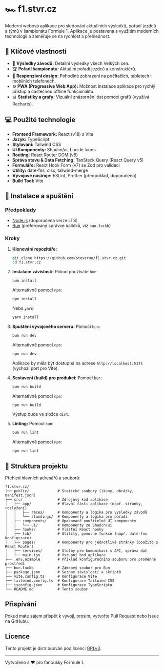 # 🏎️ f1.stvr.cz

Moderní webová aplikace pro sledování aktuálních výsledků, pořadí jezdců a týmů v šampionátu Formule 1. Aplikace je postavena s využitím moderních technologií a zaměřuje se na rychlost a přehlednost.

## 🔧 Klíčové vlastnosti

* 🏁 **Výsledky závodů:** Detailní výsledky všech Velkých cen.
* 🏆 **Pořadí šampionátu:** Aktuální pořadí jezdců a konstruktérů.
* 📱 **Responzivní design:** Pohodlné zobrazení na počítačích, tabletech i mobilních telefonech.
* ⚙️ **PWA (Progressive Web App):** Možnost instalace aplikace pro rychlý přístup a částečnou offline funkcionalitu.
* 📊 **Statistiky a grafy:** Vizuální znázornění dat pomocí grafů (využívá Recharts).

## 💻 Použité technologie

* **Frontend Framework:** React (v18) s Vite
* **Jazyk:** TypeScript
* **Stylování:** Tailwind CSS
* **UI Komponenty:** Shadcn/ui, Lucide Icons
* **Routing:** React Router DOM (v6)
* **Správa stavu & Data Fetching:** TanStack Query (React Query v5)
* **Formuláře:** React Hook Form (v7) se Zod pro validaci
* **Utility:** date-fns, clsx, tailwind-merge
* **Vývojové nástroje:** ESLint, Prettier (předpoklad, doporučeno)
* **Build Tool:** Vite

## 🧠 Instalace a spuštění

### Předpoklady

* [Node.js](https://nodejs.org/) (doporučená verze LTS)
* [Bun](https://bun.sh/) (preferovaný správce balíčků, viz `bun.lockb`)

### Kroky

1. **Klonování repozitáře:**
  
    ```bash
    git clone https://github.com/steveruu/f1.stvr.cz.git
    cd f1.stvr.cz
    ```

2. **Instalace závislostí:**
    Pokud používáte `bun`:

    ```bash
    bun install
    ```

    Alternativně pomocí `npm`:

    ```bash
    npm install
    ```

    Nebo `yarn`:

    ```bash
    yarn install

    ```

3. **Spuštění vývojového serveru:**
    Pomocí `bun`:

    ```bash
    bun run dev
    ```

    Alternativně pomocí `npm`:

    ```bash
    npm run dev
    ```

    Aplikace by měla být dostupná na adrese `http://localhost:5173` (výchozí port pro Vite).

4. **Sestavení (build) pro produkci:**
    Pomocí `bun`:

    ```bash
    bun run build
    ```

    Alternativně pomocí `npm`:

    ```bash
    npm run build
    ```

    Výstup bude ve složce `dist`.

5. **Linting:**
    Pomocí `bun`:

    ```bash
    bun run lint
    ```

    Alternativně pomocí `npm`:

    ```bash
    npm run lint
    ```

## 📂 Struktura projektu

Přehled hlavních adresářů a souborů:

```text
f1.stvr.cz/
├── public/             # Statické soubory (ikony, obrázky, manifest.json)
├── src/                # Zdrojový kód aplikace
│   ├── app/            # Hlavní části aplikace (např. stránky, rozložení)
│   │   ├── races/      # Komponenty a logika pro výsledky závodů
│   │   └── standings/  # Komponenty a logika pro pořadí
│   ├── components/     # Opakovaně použitelné UI komponenty
│   │   └── ui/         # Komponenty ze Shadcn/ui
│   ├── hooks/          # Vlastní React hooky
│   ├── lib/            # Utility, pomocné funkce (např. date-fns konfigurace)
│   ├── pages/          # Komponenty pro jednotlivé stránky (použito s React Router)
│   ├── services/       # Služby pro komunikaci s API, správa dat
│   └── main.tsx        # Vstupní bod aplikace
├── .env.example        # Příklad konfiguračního souboru pro proměnné prostředí
├── bun.lockb           # Zámkový soubor pro Bun
├── package.json        # Seznam závislostí a skriptů
├── vite.config.ts      # Konfigurace Vite
├── tailwind.config.ts  # Konfigurace Tailwind CSS
├── tsconfig.json       # Konfigurace TypeScriptu
└── README.md           # Tento soubor
```

## Přispívání

Pokud máte zájem přispět k vývoji, prosím, vytvořte Pull Request nebo Issue na GitHubu.

## Licence

Tento projekt je distribuován pod licencí [GPLv3](https://www.gnu.org/licenses/gpl-3.0.html).

---

Vytvořeno s ❤️ pro fanoušky Formule 1.
